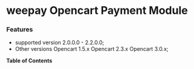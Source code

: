 # weepay Opencart Payment Module 
  ### Features
  
  - supported version  2.0.0.0 - 2.2.0.0;
  - Other versions Opencart 1.5.x  Opencart 2.3.x Opencart 3.0.x;

  **Table of Contents**



